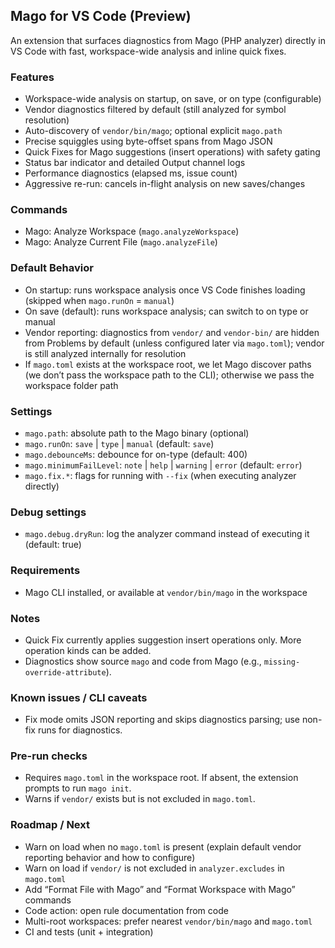 ## Mago for VS Code (Preview)

An extension that surfaces diagnostics from Mago (PHP analyzer) directly in VS Code with fast, workspace-wide analysis and inline quick fixes.

### Features

- Workspace-wide analysis on startup, on save, or on type (configurable)
- Vendor diagnostics filtered by default (still analyzed for symbol resolution)
- Auto-discovery of `vendor/bin/mago`; optional explicit `mago.path`
- Precise squiggles using byte-offset spans from Mago JSON
- Quick Fixes for Mago suggestions (insert operations) with safety gating
- Status bar indicator and detailed Output channel logs
- Performance diagnostics (elapsed ms, issue count)
- Aggressive re-run: cancels in-flight analysis on new saves/changes

### Commands

- Mago: Analyze Workspace (`mago.analyzeWorkspace`)
- Mago: Analyze Current File (`mago.analyzeFile`)

### Default Behavior

- On startup: runs workspace analysis once VS Code finishes loading (skipped when `mago.runOn` = `manual`)
- On save (default): runs workspace analysis; can switch to on type or manual
- Vendor reporting: diagnostics from `vendor/` and `vendor-bin/` are hidden from Problems by default (unless configured later via `mago.toml`); vendor is still analyzed internally for resolution
- If `mago.toml` exists at the workspace root, we let Mago discover paths (we don’t pass the workspace path to the CLI); otherwise we pass the workspace folder path

### Settings

- `mago.path`: absolute path to the Mago binary (optional)
- `mago.runOn`: `save` | `type` | `manual` (default: `save`)
- `mago.debounceMs`: debounce for on-type (default: 400)
- `mago.minimumFailLevel`: `note` | `help` | `warning` | `error` (default: `error`)
- `mago.fix.*`: flags for running with `--fix` (when executing analyzer directly)

### Debug settings

- `mago.debug.dryRun`: log the analyzer command instead of executing it (default: true)

### Requirements

- Mago CLI installed, or available at `vendor/bin/mago` in the workspace

### Notes

- Quick Fix currently applies suggestion insert operations only. More operation kinds can be added.
- Diagnostics show source `mago` and code from Mago (e.g., `missing-override-attribute`).

### Known issues / CLI caveats

- Fix mode omits JSON reporting and skips diagnostics parsing; use non-fix runs for diagnostics.

### Pre-run checks

- Requires `mago.toml` in the workspace root. If absent, the extension prompts to run `mago init`.
- Warns if `vendor/` exists but is not excluded in `mago.toml`.

### Roadmap / Next

- Warn on load when no `mago.toml` is present (explain default vendor reporting behavior and how to configure)
- Warn on load if `vendor/` is not excluded in `analyzer.excludes` in `mago.toml`
- Add “Format File with Mago” and “Format Workspace with Mago” commands
- Code action: open rule documentation from code
- Multi-root workspaces: prefer nearest `vendor/bin/mago` and `mago.toml`
- CI and tests (unit + integration)

